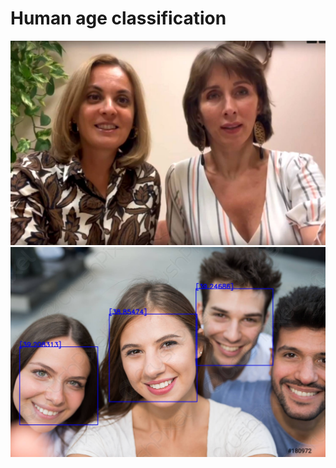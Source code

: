# Human age classification 

![Image alt](https://github.com/kleinar/FaceAgeClassification/raw/master/misc/2_woman.jpg)
![Image alt](https://github.com/kleinar/FaceAgeClassification/raw/master/misc/group.jpg)
